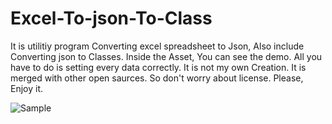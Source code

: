 # Excel-To-json-To-Class
It is utilitiy program Converting excel spreadsheet to Json, Also include Converting json to Classes.
Inside the Asset, You can see the demo. All you have to do is setting every data correctly.
It is not my own Creation. It is merged with other open saurces. So don't worry about license.
Please, Enjoy it.

![Sample](C:\Users\lbs07\Desktop\Sample.png)
